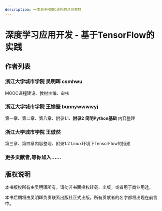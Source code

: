 ```yaml
---
description: 一本基于MOOC课程的众创教材
---
```


# 深度学习应用开发 - 基于TensorFlow的实践

## 作者列表

### 浙江大学城市学院 吴明晖 csmhwu

MOOC课程建设、教材主编、审核

### 浙江大学城市学院 王愉鉴 bunnywwwwyj

第一章、第二章、第八章、附录1.1、**附录2** **简明Python基础** 内容整理

### 浙江大学城市学院 王傲然

第三章、第四章内容整理、附录1.2 Linux环境下TensorFlow的搭建

### 更多贡献者,等你加入......

## 版权说明

本书版权所有由吴明晖所有，请勿非书面授权转载、出版，或者用于商业用途。

本书后期将由吴明晖负责联系出版社正式出版，所有贡献者的名字都将出现在前言中。


